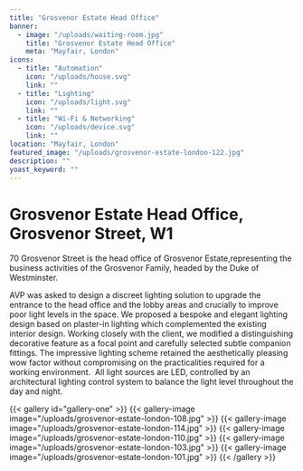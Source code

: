 ```yaml
---
title: "Grosvenor Estate Head Office"
banner: 
  - image: "/uploads/waiting-room.jpg"
    title: "Grosvenor Estate Head Office"
    meta: "Mayfair, London"
icons: 
  - title: "Automation"
    icon: "/uploads/house.svg"
    link: ""
  - title: "Lighting"
    icon: "/uploads/light.svg"
    link: ""
  - title: "Wi-Fi & Networking"
    icon: "/uploads/device.svg"
    link: ""
location: "Mayfair, London"
featured_image: "/uploads/grosvenor-estate-london-122.jpg"
description: ""
yoast_keyword: ""
---
```


# Grosvenor Estate Head Office, Grosvenor Street, W1 

70 Grosvenor Street is the head office of Grosvenor Estate, ​representing​ the business activities of the Grosvenor Family, headed by the Duke of Westminster.

AVP was asked to design a ​discreet​ lighting​ solution​ to upgrade the entrance to the head office and the lobby areas and crucially to improve poor light levels in the space. We proposed ​a bespoke and elegant lighting design​ based on plaster-in lighting which complemented​ the existing interior design. Working closely with the client, ​we modified a distinguishing decorative feature as a focal point and carefully selected subtle companion fittings. The impressive lighting scheme retained the aesthetically pleasing wow factor without compromising on the practicalities required for a working environment. ​ All light sources are LED, ​controlled ​by an architectural lighting control system to balance the light level throughout the day and night.

{{< gallery id="gallery-one" >}}
    {{< gallery-image image="/uploads/grosvenor-estate-london-108.jpg" >}}
    {{< gallery-image image="/uploads/grosvenor-estate-london-114.jpg" >}}
    {{< gallery-image image="/uploads/grosvenor-estate-london-110.jpg" >}}
    {{< gallery-image image="/uploads/grosvenor-estate-london-103.jpg" >}}
    {{< gallery-image image="/uploads/grosvenor-estate-london-101.jpg" >}}
{{< /gallery >}}